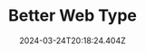 ---
title: Better Web Type
url: https://betterwebtype.com
date: "2024-03-24T20:18:24.404Z"
collection:
  - Typography
type: Collections
---